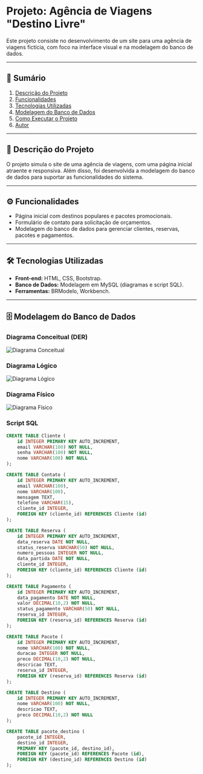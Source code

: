 # Projeto: Agência de Viagens "Destino Livre"

Este projeto consiste no desenvolvimento de um site para uma agência de viagens fictícia, com foco na interface visual e na modelagem do banco de dados.

---

## 📌 Sumário
1. [Descrição do Projeto](#-descrição-do-projeto)
2. [Funcionalidades](#-funcionalidades)
3. [Tecnologias Utilizadas](#-tecnologias-utilizadas)
4. [Modelagem do Banco de Dados](#-modelagem-do-banco-de-dados)
5. [Como Executar o Projeto](#-como-executar-o-projeto)
6. [Autor](#-autor)

---

## 🚀 Descrição do Projeto
O projeto simula o site de uma agência de viagens, com uma página inicial atraente e responsiva. Além disso, foi desenvolvida a modelagem do banco de dados para suportar as funcionalidades do sistema.

---

## ⚙️ Funcionalidades
- Página inicial com destinos populares e pacotes promocionais.
- Formulário de contato para solicitação de orçamentos.
- Modelagem do banco de dados para gerenciar clientes, reservas, pacotes e pagamentos.

---

## 🛠️ Tecnologias Utilizadas
- **Front-end:** HTML, CSS, Bootstrap.
- **Banco de Dados:** Modelagem em MySQL (diagramas e script SQL).
- **Ferramentas:** BRModelo, Workbench.

---

## 🗄️ Modelagem do Banco de Dados

### Diagrama Conceitual (DER)
![Diagrama Conceitual](https://github.com/user-attachments/assets/c09c7b10-7ba7-48ac-9ec4-f5c6e36a1234)

### Diagrama Lógico
![Diagrama Lógico](https://github.com/user-attachments/assets/aa980196-b621-4ae2-96c7-d06f81c1b855)

### Diagrama Físico
![Diagrama Físico](https://github.com/user-attachments/assets/03326bed-e2b9-4ad6-a4d2-4f5768060fbc)

### Script SQL
```sql
CREATE TABLE Cliente (
    id INTEGER PRIMARY KEY AUTO_INCREMENT,
    email VARCHAR(100) NOT NULL,
    senha VARCHAR(100) NOT NULL,
    nome VARCHAR(100) NOT NULL
);

CREATE TABLE Contato (
    id INTEGER PRIMARY KEY AUTO_INCREMENT,
    email VARCHAR(100),
    nome VARCHAR(100),
    mensagem TEXT,
    telefone VARCHAR(15),
    cliente_id INTEGER,
    FOREIGN KEY (cliente_id) REFERENCES Cliente (id)
);

CREATE TABLE Reserva (
    id INTEGER PRIMARY KEY AUTO_INCREMENT,
    data_reserva DATE NOT NULL,
    status_reserva VARCHAR(50) NOT NULL,
    numero_pessoas INTEGER NOT NULL,
    data_partida DATE NOT NULL,
    cliente_id INTEGER,
    FOREIGN KEY (cliente_id) REFERENCES Cliente (id)
);

CREATE TABLE Pagamento (
    id INTEGER PRIMARY KEY AUTO_INCREMENT,
    data_pagamento DATE NOT NULL,
    valor DECIMAL(10,2) NOT NULL,
    status_pagamento VARCHAR(50) NOT NULL,
    reserva_id INTEGER,
    FOREIGN KEY (reserva_id) REFERENCES Reserva (id)
);

CREATE TABLE Pacote (
    id INTEGER PRIMARY KEY AUTO_INCREMENT,
    nome VARCHAR(100) NOT NULL,
    duracao INTEGER NOT NULL,
    preco DECIMAL(10,2) NOT NULL,
    descricao TEXT,
    reserva_id INTEGER,
    FOREIGN KEY (reserva_id) REFERENCES Reserva (id)
);

CREATE TABLE Destino (
    id INTEGER PRIMARY KEY AUTO_INCREMENT,
    nome VARCHAR(100) NOT NULL,
    descricao TEXT,
    preco DECIMAL(10,2) NOT NULL
);

CREATE TABLE pacote_destino (
    pacote_id INTEGER,
    destino_id INTEGER,
    PRIMARY KEY (pacote_id, destino_id),
    FOREIGN KEY (pacote_id) REFERENCES Pacote (id),
    FOREIGN KEY (destino_id) REFERENCES Destino (id)
);
